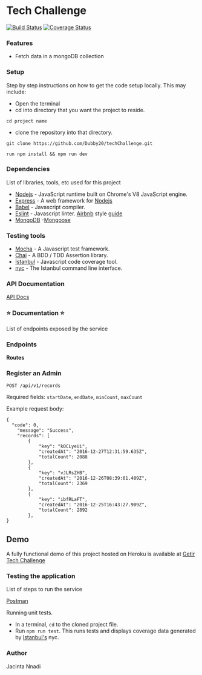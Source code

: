 # Tech Challenge

[![Build Status](https://travis-ci.com/Dubby20/techChallenge.svg?branch=main)](https://travis-ci.com/Dubby20/techChallenge)
[![Coverage Status](https://coveralls.io/repos/github/Dubby20/techChallenge/badge.svg?branch=main)](https://coveralls.io/github/Dubby20/techChallenge?branch=main)

### Features

- Fetch data in a mongoDB collection


### Setup

Step by step instructions on how to get the code setup locally. This may include:

- Open the terminal
- cd into directory that you want the project to reside.

```
cd project name
```

- clone the repository into that directory.

```
git clone https://github.com/Dubby20/techChallenge.git
```

```
run npm install && npm run dev
```

### Dependencies

List of libraries, tools, etc used for this project

- [Nodejs](https://nodejs.org/en/) - JavaScript runtime built on Chrome's V8 JavaScript engine.
- [Express](https://expressjs.com/) - A web framework for [Nodejs](https://nodejs.org/en/)
- [Babel](https://babeljs.io) - Javascript compiler.
- [Eslint](https://eslint.org/) - Javascript linter. [Airbnb](https://www.npmjs.com/package/eslint-config-airbnb) style [guide](https://github.com/airbnb/javascript)
- [MongoDB](https://www.mongodb.com/)
-[Mongoose](https://mongoosejs.com/)

### Testing tools

- [Mocha](https://mochajs.org/) - A Javascript test framework.
- [Chai](http://chaijs.com) - A BDD / TDD Assertion library.
- [Istanbul](https://istanbul.js.org) - Javascript code coverage tool.
- [nyc](https://github.com/istanbuljs/nyc) - The Istanbul command line interface.

### API Documentation
[API Docs](https://getir-tech-challenge.herokuapp.com/api-docs)

### :star: Documentation :star:

List of endpoints exposed by the service

### Endpoints

**Routes**

### Register an Admin

`POST /api/v1/records`

Required fields:  `startDate`, `endDate`, `minCount`, `maxCount`

Example request body:

```source-json
{
  "code": 0,
    "message": "Success",
    "records": [
        {
            "key": "kOCLyeUi",
            "createdAt": "2016-12-27T12:31:59.635Z",
            "totalCount": 2088
        },
        {
            "key": "vJLRsZHB",
            "createdAt": "2016-12-26T08:39:01.409Z",
            "totalCount": 2369
        },
        {
            "key": "ibfRLaFT",
            "createdAt": "2016-12-25T16:43:27.909Z",
            "totalCount": 2892
        },
}
```

## Demo

A fully functional demo of this project hosted on Heroku is available at [Getir Tech Challenge](https://getir-tech-challenge.herokuapp.com/)

### Testing the application

List of steps to run the service

[Postman](www.getpostman.com)

Running unit tests.

- In a terminal, `cd` to the cloned project file.
- Run `npm run test`. This runs tests and displays coverage data generated by [Istanbul's](https://istanbul.js.org) nyc.


### Author

Jacinta Nnadi
